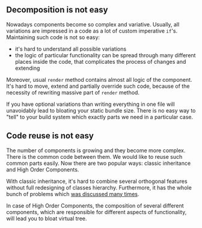 ## Decomposition is not easy

Nowadays components become so complex and variative. Usually, all variations are impressed in a code as a lot of custom imperative `if`'s. Maintaining such code is not so easy:
- it's hard to understand all possible variations
- the logic of particular functionality can be spread through many different places inside the code, that complicates the process of changes and extending

Moreover, usual `render` method contains almost all logic of the component. It's hard to move, extend and partially override such code, because of the necessity of rewriting massive part of `render` method.

If you have optional variations than writing everything in one file will unavoidably lead to bloating your static bundle size. There is no easy way to "tell" to your build system which exactly parts we need in a particular case.

## Code reuse is not easy

The number of components is growing and they become more complex. There is the common code between them. We would like to reuse such common parts easily. Now there are two popular ways: classic inheritance and High Order Components.

With classic inheritance, it's hard to combine several orthogonal features without full redesigning of classes hierarchy. Furthermore, it has the whole bunch of problems which [was discussed many times](https://en.wikipedia.org/wiki/Composition_over_inheritance).

In case of High Order Components, the composition of several different components, which are responsible for different aspects of functionality, will lead you to bloat virtual tree.
